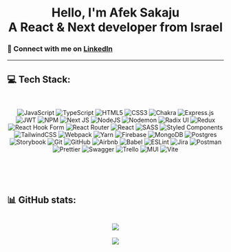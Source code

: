 <h1 align="center">Hello, I'm Afek Sakaju</br> A React & Next developer from Israel</h1>

### 💌 Connect with me on **[LinkedIn](https://www.linkedin.com/in/afeksa/)**

---

## 💻 Tech Stack:

</br>

<div align='center'>
   
![JavaScript](https://img.shields.io/badge/javascript-%23323330.svg?style=flat&logo=javascript&logoColor=%23F7DF1E) 
![TypeScript](https://img.shields.io/badge/typescript-%23007ACC.svg?style=flat&logo=typescript&logoColor=white) 
![HTML5](https://img.shields.io/badge/html5-%23E34F26.svg?style=flat&logo=html5&logoColor=white) 
![CSS3](https://img.shields.io/badge/css3-%231572B6.svg?style=flat&logo=css3&logoColor=white) 
![Chakra](https://img.shields.io/badge/chakra-%234ED1C5.svg?style=flat&logo=chakraui&logoColor=white) 
![Express.js](https://img.shields.io/badge/express.js-%23404d59.svg?style=flat&logo=express&logoColor=%2361DAFB) 
![JWT](https://img.shields.io/badge/JWT-black?style=flat&logo=JSON%20web%20tokens) 
![NPM](https://img.shields.io/badge/NPM-%23CB3837.svg?style=flat&logo=npm&logoColor=white) 
![Next JS](https://img.shields.io/badge/Next-black?style=flat&logo=next.js&logoColor=white) 
![NodeJS](https://img.shields.io/badge/node.js-6DA55F?style=flat&logo=node.js&logoColor=white) 
![Nodemon](https://img.shields.io/badge/NODEMON-%23323330.svg?style=flat&logo=nodemon&logoColor=%BBDEAD) 
![Radix UI](https://img.shields.io/badge/radix%20ui-161618.svg?style=flat&logo=radix-ui&logoColor=white) 
![Redux](https://img.shields.io/badge/redux-%23593d88.svg?style=flat&logo=redux&logoColor=white) 
![React Hook Form](https://img.shields.io/badge/React%20Hook%20Form-%23EC5990.svg?style=flat&logo=reacthookform&logoColor=white) 
![React Router](https://img.shields.io/badge/React_Router-CA4245?style=flat&logo=react-router&logoColor=white) 
![React](https://img.shields.io/badge/react-%2320232a.svg?style=flat&logo=react&logoColor=%2361DAFB) 
![SASS](https://img.shields.io/badge/SASS-hotpink.svg?style=flat&logo=SASS&logoColor=white) 
![Styled Components](https://img.shields.io/badge/styled--components-DB7093?style=flat&logo=styled-components&logoColor=white) 
![TailwindCSS](https://img.shields.io/badge/tailwindcss-%2338B2AC.svg?style=flat&logo=tailwind-css&logoColor=white) 
![Webpack](https://img.shields.io/badge/webpack-%238DD6F9.svg?style=flat&logo=webpack&logoColor=black) 
![Yarn](https://img.shields.io/badge/yarn-%232C8EBB.svg?style=flat&logo=yarn&logoColor=white) 
![Firebase](https://img.shields.io/badge/firebase-a08021?style=flat&logo=firebase&logoColor=ffcd34) 
![MongoDB](https://img.shields.io/badge/MongoDB-%234ea94b.svg?style=flat&logo=mongodb&logoColor=white) 
![Postgres](https://img.shields.io/badge/postgres-%23316192.svg?style=flat&logo=postgresql&logoColor=white) 
![Storybook](https://img.shields.io/badge/-Storybook-FF4785?style=flat&logo=storybook&logoColor=white) 
![Git](https://img.shields.io/badge/git-%23F05033.svg?style=flat&logo=git&logoColor=white) 
![GitHub](https://img.shields.io/badge/github-%23121011.svg?style=flat&logo=github&logoColor=white) 
![Airbnb](https://img.shields.io/badge/Airbnb-%23ff5a5f.svg?style=flat&logo=Airbnb&logoColor=white) 
![Babel](https://img.shields.io/badge/Babel-F9DC3e?style=flat&logo=babel&logoColor=black) 
![ESLint](https://img.shields.io/badge/ESLint-4B3263?style=flat&logo=eslint&logoColor=white) 
![Jira](https://img.shields.io/badge/jira-%230A0FFF.svg?style=flat&logo=jira&logoColor=white) 
![Postman](https://img.shields.io/badge/Postman-FF6C37?style=flat&logo=postman&logoColor=white) 
![Prettier](https://img.shields.io/badge/prettier-%23F7B93E.svg?style=flat&logo=prettier&logoColor=black) 
![Swagger](https://img.shields.io/badge/-Swagger-%23Clojure?style=flat&logo=swagger&logoColor=white) 
![Trello](https://img.shields.io/badge/Trello-%23026AA7.svg?style=flat&logo=Trello&logoColor=white) 
![MUI](https://img.shields.io/badge/MUI-%23008F7D.svg?style=flat&logo=mui&logoColor=white)
![Vite](https://img.shields.io/badge/vite-%23325D88.svg?style=flat&logo=vite&logoColor=yellow)
</div>
</br>
</br>
</br>

## 📊 GitHub stats:

</br>

<div align="center">
   <img src="https://github-profile-trophy.vercel.app/?username=Afek-Sakaju&theme=gruvbox&no-frame=false&no-bg=false&column=2&row=1&margin-w=15">
</div>
</br>
<div align="center">
   <img src="https://github-readme-stats.vercel.app/api/top-langs/?username=Afek-Sakaju&theme=gruvbox&hide_border=false&include_all_commits=true&count_private=true&layout=compact&langs_count=4">
</div>

</br>
</br>
</br>
